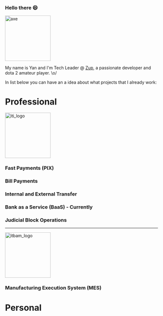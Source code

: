 ### Hello there 😄
<img src="https://user-images.githubusercontent.com/5366951/139567431-e2ed8b35-df2c-4081-a635-eb6b72b66389.jpg" alt="axe" style="width: 150px"></img>

My name is Yan and I'm Tech Leader @ [Zup](https://www.zup.com.br/), a passionate developer and dota 2 amateur player. \o/

In list below you can have an a idea about what projects that I already work:

# Professional

<img src="https://user-images.githubusercontent.com/5366951/139567587-ab4b8231-b8d9-4fd5-97b8-87ed7915e659.png" alt="iti_logo" style="width: 150px"></img>

### Fast Payments (PIX)

### Bill Payments

### Internal and External Transfer

### Bank as a Service (BaaS) - Currently

### Judicial Block Operations

---

<img src="https://user-images.githubusercontent.com/5366951/139567622-953d5f6d-a5f7-44e6-8062-6e31b1e6e81b.png" alt="itbam_logo" style="width: 150px"></img>

### Manufacturing Execution System (MES)

# Personal
